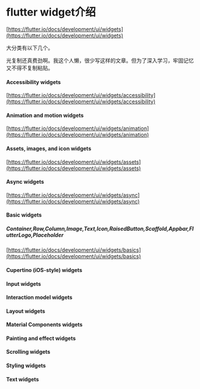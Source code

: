# flutter widget介绍

[https://flutter.io/docs/development/ui/widgets](https://flutter.io/docs/development/ui/widgets)

大分类有以下几个。

光复制还真费劲啊。我这个人懒，很少写这样的文章。但为了深入学习，牢固记忆又不得不复制粘贴。

#### Accessibility widgets

[https://flutter.io/docs/development/ui/widgets/accessibility](https://flutter.io/docs/development/ui/widgets/accessibility)

#### Animation and motion widgets

[https://flutter.io/docs/development/ui/widgets/animation](https://flutter.io/docs/development/ui/widgets/animation)

#### Assets, images, and icon widgets

[https://flutter.io/docs/development/ui/widgets/assets](https://flutter.io/docs/development/ui/widgets/assets)

#### Async widgets

[https://flutter.io/docs/development/ui/widgets/async](https://flutter.io/docs/development/ui/widgets/async)

#### Basic widgets

##### Container,Row,Column,Image,Text,Icon,RaisedButton,Scaffold,Appbar,FlutterLogo,Placeholder

[https://flutter.io/docs/development/ui/widgets/basics](https://flutter.io/docs/development/ui/widgets/basics)

#### Cupertino \(iOS-style\) widgets

#### Input widgets

#### Interaction model widgets

#### Layout widgets

#### Material Components widgets

#### Painting and effect widgets

#### Scrolling widgets

#### Styling widgets

#### Text widgets

#### 



